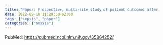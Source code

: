 ```yaml
---
title: "Paper: Prospective, multi-site study of patient outcomes after implementation of the TREWS machine learning-based early warning system for sepsis"
date: 2022-09-18T11:29:50+02:00
tags: ["sepsis", "paper"]
categories: ["sepsis"]
---
```


PubMed: https://pubmed.ncbi.nlm.nih.gov/35864252/

